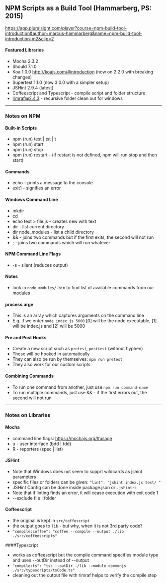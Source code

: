 ## NPM Scripts as a Build Tool (Hammarberg, PS: 2015)

https://app.pluralsight.com/player?course=npm-build-tool-introduction&author=marcus-hammarberg&name=npm-build-tool-introduction-m2&clip=2

#### Featured Libraries 
- Mocha 2.3.2
- Should 7.1.0
- Koa 1.0.0 http://koajs.com/#introduction (now on 2.2.0 with breaking changes)
- Supertest 1.1.0  (now 3.0.0 with a simpler setup)
- JSHint 2.9.4 (latest)
- Coffeescript and Typescript - compile script and folder structure  
- rimraf@2.4.3 - recursive folder clean out for windows  
---
### Notes on NPM 

#### Built-in Scripts
- npm (run) test | tst | t
- npm (run) start 
- npm (run) stop 
- npm (run) restart - (if restart is not defined, npm will run stop and then start) 

#### Commands 
- echo - prints a message to the console
- exit1 - signifies an error 

#### Windows Command Line 
- mkdir 
- cd 
- echo text > file.js - creates new with text
- dir - list current directory 
- dir node_modules - list a child directory 
- && - joins two commands but if the first exits, the second will not run 
- ; - joins two commands which will run whatever  

#### NPM Command Line Flags 
- -s - silent (reduces output)

#### Notes
- look in `node_modules/.bin` to find list of available commands from our modules 

#### process.argv
- This is an array which captures arguments on the command line 
- E.g. if we enter `node index.js 5000` [0] will be the node executable, [1] will be index.js and [2] will be 5000

#### Pre and Post Hooks 
- Create a new script such as `pretest`, `posttest` (without hyphen)
- These will be hooked in automatically  
- They can also be run by themselves: `npm run pretest`  
- They also work for our custom scripts  

#### Combining Commands 
- To run one command from another, just use `npm run command-name`  
- To run multiple commands, just use && - if the first errors out, the second will not run

---
### Notes on Libraries 

#### Mocha 
- command line flags: https://mochajs.org/#usage 
- u - user interface (bdd | tdd)
- R - reporters (spec | list)

#### JSHint 
- Note that Windows does not seem to supprt wildcards as jshint parameters 
- specific files or folders can be given: `"lint": "jshint index.js test/ "`
- JSHint Config can be done inside package.json or `.jshintrc`
- Note that if linting finds an error, it will cease execution with exit code 1  
- --exclude file | folder 

#### Coffeescript 
- the original is kept in `src/coffescript` 
- the output goes to `lib` - but why, when it is not 3rd party code?  
- `"compile:coffee": "coffee --compile --output ./lib ./src/coffeescripts"`  

####Typescript 
- works as coffeescript but the compile command specifies module type and uses --outDir instead of --output
- `"compile:ts": "tsc --outDir ./lib --module commonjs ./src/typescripts/tsCode.ts"`
- cleaning out the output file with rimraf helps to verify the compile step